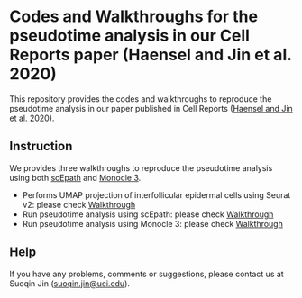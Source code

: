 # Codes and Walkthroughs for the pseudotime analysis in our Cell Reports paper (Haensel and Jin et al. 2020)
This repository provides the codes and walkthroughs to reproduce the pseudotime analysis in our paper published in Cell Reports ([Haensel and Jin et al. 2020](https://doi.org/10.1016/j.celrep.2020.02.091)).

## Instruction

We provides three walkthroughs to reproduce the pseudotime analysis using both [scEpath](https://github.com/sqjin/scEpath) and [Monocle 3](https://cole-trapnell-lab.github.io/monocle3/). 

- Performs UMAP projection of interfollicular epidermal cells using Seurat v2: please check [Walkthrough](https://htmlpreview.github.io/?https://github.com/sqjin/codes_CellReports2019/blob/master/pseudotimeAnalysis_Seurat.html)
- Run pseudotime analysis using scEpath: please check [Walkthrough](https://htmlpreview.github.io/?https://github.com/sqjin/codes_CellReports2019/blob/master/pseudotimeAnalysis_scEpath.html)
- Run pseudotime analysis using Monocle 3: please check [Walkthrough](https://htmlpreview.github.io/?https://github.com/sqjin/codes_CellReports2019/blob/master/pseudotimeAnalysis_Monocl3.html)

## Help
If you have any problems, comments or suggestions, please contact us at Suoqin Jin (suoqin.jin@uci.edu).


